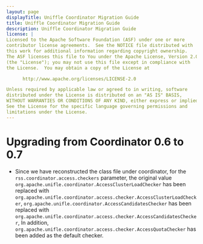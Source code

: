 ```yaml
---
layout: page
displayTitle: Uniffle Coordinator Migration Guide
title: Uniffle Coordinator Migration Guide
description: Uniffle Coordinator Migration Guide
license: |
Licensed to the Apache Software Foundation (ASF) under one or more
contributor license agreements.  See the NOTICE file distributed with
this work for additional information regarding copyright ownership.
The ASF licenses this file to You under the Apache License, Version 2.0
(the "License"); you may not use this file except in compliance with
the License.  You may obtain a copy of the License at

      http://www.apache.org/licenses/LICENSE-2.0

Unless required by applicable law or agreed to in writing, software
distributed under the License is distributed on an "AS IS" BASIS,
WITHOUT WARRANTIES OR CONDITIONS OF ANY KIND, either express or implied.
See the License for the specific language governing permissions and
limitations under the License.
---
```


# Upgrading from Coordinator 0.6 to 0.7

+ Since we have reconstructed the class file under coordinator, for the `rss.coordinator.access.checkers` parameter, the original value `org.apache.unifle.coordinator.AccessClusterLoadChecker` has been replaced with `org.apache.unifle.coordinator.access.checker.AccessClusterLoadChecker`, `org.apache.unifle.coordinator.AccessCandidatesChecker` has been replaced with `org.apache.unifle.coordinator.access.checker.AccessCandidatesChecker`, In addition, `org.apache.unifle.coordinator.access.checker.AccessQuotaChecker` has been added as the default checker.
